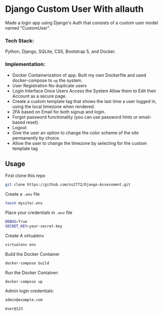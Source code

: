 # Django Custom User With allauth
 Made a login app using Django's Auth that consists of a custom user model named "CustomUser".

### Tech Stack: 
Python, Django, SQLite, CSS, Bootstrap 5, and Docker. 

### Implementation:
- Docker Containerization of app. Built my own Dockerfile and used docker-compose to `up` the system.
- User Registration
   No duplicate users
- Login Interface
   Once Users Access the System Allow them to Edit their Account as a secure page.
- Create a custom template tag that shows the last time a user logged in, using the local timezone when rendered. 
- 2FA based on Email for both signup and login. 
- Forgot password functionality (you can use password hints or email-based reset).
- Logout  
- Give the user an option to change the color scheme of the site permanently by choice.
- Allow the user to change the timezone by selecting for the custom template tag

## Usage

First clone this repo
```bash
git clone https://github.com/ns2772/Django-Assessment.git 
```

Create a `.env` file
```bash
touch mysite/.env
```

Place your credentials in `.env` file
```bash
DEBUG=True
SECRET_KEY=your-secret-key
```

Create A virtualenv
```bash
virtualenv env
```

Build the Docker Container
```bash
docker-compose build
```

Run the Docker Container:
```bash
docker-compose up
```

Admin login credentials:
```bash
admin@example.com
```
```bash
User@123
```

